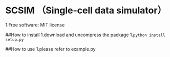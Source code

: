 # SCSIM （Single-cell data simulator） 
1.Free software: MIT license

##How to install
1.download and uncompress the package
1.``python install setup.py``

##How to use
1.please refer to example.py
